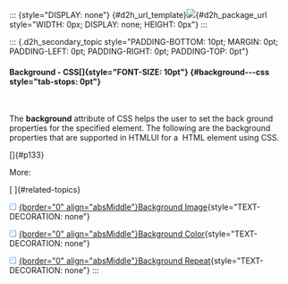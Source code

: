 ::: {style="DISPLAY: none"}
[](ms-xhelp:///?Id=d2h_url_template){#d2h_url_template}![](!package_url!){#d2h_package_url style="WIDTH: 0px; DISPLAY: none; HEIGHT: 0px"}
:::

::: {.d2h_secondary_topic style="PADDING-BOTTOM: 10pt; MARGIN: 0pt; PADDING-LEFT: 0pt; PADDING-RIGHT: 0pt; PADDING-TOP: 0pt"}
#### Background - CSS[]{style="FONT-SIZE: 10pt"} {#background---css style="tab-stops: 0pt"}

 

The **background** attribute of CSS helps the user to set the back ground properties for the specified element. The following are the background properties that are supported in HTMLUI for a  HTML element using CSS.

[]{#p133} 

More:

[ ]{#related-topics}

[![](button.gif){border="0" align="absMiddle"}Background Image](ms-xhelp:///?Id=b7793e65-fc14-4bb7-97aa-9d95fd724904){style="TEXT-DECORATION: none"}

[![](button.gif){border="0" align="absMiddle"}Background Color](ms-xhelp:///?Id=5195bc4f-5793-4dc1-98f2-950e57a19fbb){style="TEXT-DECORATION: none"}

[![](button.gif){border="0" align="absMiddle"}Background Repeat](ms-xhelp:///?Id=9910b54d-1407-4a10-8775-1ea72ce2212f){style="TEXT-DECORATION: none"}
:::
